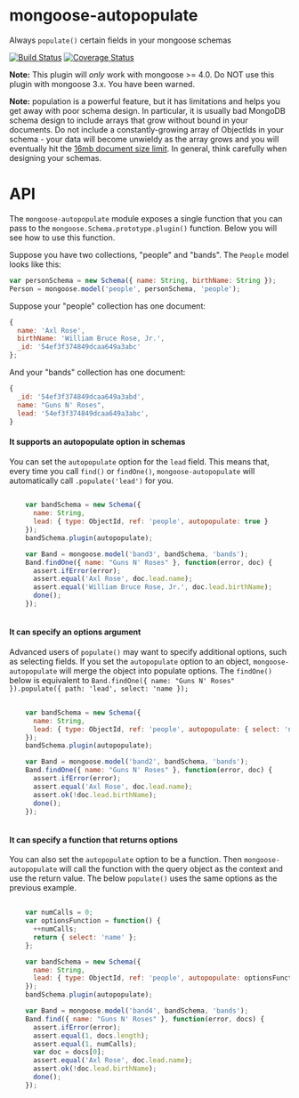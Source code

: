 # mongoose-autopopulate

Always `populate()` certain fields in your mongoose schemas

[![Build Status](https://travis-ci.org/vkarpov15/mongoose-autopopulate.svg?branch=master)](https://travis-ci.org/vkarpov15/mongoose-autopopulate)
[![Coverage Status](https://coveralls.io/repos/vkarpov15/mongoose-autopopulate/badge.svg?branch=master)](https://coveralls.io/r/vkarpov15/mongoose-autopopulate?branch=master)

**Note:** This plugin will *only* work with mongoose >= 4.0. Do NOT use
this plugin with mongoose 3.x. You have been warned.

**Note:** population is a powerful feature, but it has limitations and
helps you get away with poor schema design.  In particular, it is usually
bad MongoDB schema design to include arrays that grow without bound in
your documents. Do not include a constantly-growing array of ObjectIds
in your schema - your data will become unwieldy as the array grows and
you will eventually hit the [16mb document size limit](http://docs.mongodb.org/manual/reference/limits/#BSON-Document-Size).
In general, think carefully when designing your schemas.

# API

The `mongoose-autopopulate` module exposes a single function that you can
pass to the `mongoose.Schema.prototype.plugin()` function. Below you will
see how to use this function.

Suppose you have two collections, "people" and "bands". The `People` model
looks like this:

```javascript
var personSchema = new Schema({ name: String, birthName: String });
Person = mongoose.model('people', personSchema, 'people');
```

Suppose your "people" collection has one document:

```javascript
{
  name: 'Axl Rose',
  birthName: 'William Bruce Rose, Jr.',
  _id: '54ef3f374849dcaa649a3abc'
};
```

And your "bands" collection has one document:

```javascript
{
  _id: '54ef3f374849dcaa649a3abd',
  name: "Guns N' Roses",
  lead: '54ef3f374849dcaa649a3abc',
}
```


#### It supports an autopopulate option in schemas


You can set the `autopopulate` option for the `lead` field.
This means that, every time you call `find()` or `findOne()`,
`mongoose-autopopulate` will automatically call `.populate('lead')`
for you.


```javascript
    
    var bandSchema = new Schema({
      name: String,
      lead: { type: ObjectId, ref: 'people', autopopulate: true }
    });
    bandSchema.plugin(autopopulate);

    var Band = mongoose.model('band3', bandSchema, 'bands');
    Band.findOne({ name: "Guns N' Roses" }, function(error, doc) {
      assert.ifError(error);
      assert.equal('Axl Rose', doc.lead.name);
      assert.equal('William Bruce Rose, Jr.', doc.lead.birthName);
      done();
    });
  
```

#### It can specify an options argument


Advanced users of `populate()` may want to specify additional
options, such as selecting fields. If you set the `autopopulate`
option to an object, `mongoose-autopopulate` will merge the object
into populate options. The `findOne()` below is equivalent to
`Band.findOne({ name: "Guns N' Roses" }).populate({ path: 'lead', select: 'name });`


```javascript
    
    var bandSchema = new Schema({
      name: String,
      lead: { type: ObjectId, ref: 'people', autopopulate: { select: 'name' } }
    });
    bandSchema.plugin(autopopulate);

    var Band = mongoose.model('band2', bandSchema, 'bands');
    Band.findOne({ name: "Guns N' Roses" }, function(error, doc) {
      assert.ifError(error);
      assert.equal('Axl Rose', doc.lead.name);
      assert.ok(!doc.lead.birthName);
      done();
    });
  
```

#### It can specify a function that returns options


You can also set the `autopopulate` option to be a function.
Then `mongoose-autopopulate` will call the function with
the query object as the context and use the return value.
The below `populate()` uses the same options as the previous
example.


```javascript
    
    var numCalls = 0;
    var optionsFunction = function() {
      ++numCalls;
      return { select: 'name' };
    };

    var bandSchema = new Schema({
      name: String,
      lead: { type: ObjectId, ref: 'people', autopopulate: optionsFunction }
    });
    bandSchema.plugin(autopopulate);

    var Band = mongoose.model('band4', bandSchema, 'bands');
    Band.find({ name: "Guns N' Roses" }, function(error, docs) {
      assert.ifError(error);
      assert.equal(1, docs.length);
      assert.equal(1, numCalls);
      var doc = docs[0];
      assert.equal('Axl Rose', doc.lead.name);
      assert.ok(!doc.lead.birthName);
      done();
    });
  
```

